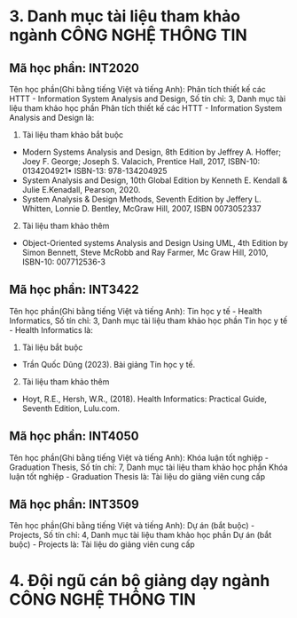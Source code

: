 # 3. Danh mục tài liệu tham khảo ngành CÔNG NGHỆ THÔNG TIN
## Mã học phần: INT2020
Tên học phần(Ghi bằng tiếng Việt và tiếng Anh): Phân tích thiết kế các HTTT - Information System Analysis and Design, Số tín chỉ: 3, Danh mục tài liệu tham khảo học phần Phân tích thiết kế các HTTT - Information System Analysis and Design là:
1. Tài liệu tham khảo bắt buộc
- Modern Systems Analysis and Design, 8th Edition by Jeffrey A. Hoffer; Joey F. George; Joseph S. Valacich, Prentice Hall, 2017, ISBN-10: 0134204921• ISBN-13: 978-134204925
- System Analysis and Design, 10th Global Edition by Kenneth E. Kendall & Julie E.Kenadall, Pearson, 2020.
- System Analysis & Design Methods, Seventh Edition by Jeffery L. Whitten, Lonnie D. Bentley, McGraw Hill, 2007, ISBN 0073052337
2. Tài liệu tham khảo thêm
- Object-Oriented systems Analysis and Design Using UML, 4th Edition by Simon Bennett, Steve McRobb and Ray Farmer, Mc Graw Hill, 2010, ISBN-10: 007712536-3
## Mã học phần: INT3422
Tên học phần(Ghi bằng tiếng Việt và tiếng Anh): Tin học y tế - Health Informatics, Số tín chỉ: 3, Danh mục tài liệu tham khảo học phần Tin học y tế - Health Informatics là:
1. Tài liệu bắt buộc
- Trần Quốc Dũng (2023). Bài giảng Tin học y tế.
2. Tài liệu tham khảo thêm
- Hoyt, R.E., Hersh, W.R., (2018). Health Informatics: Practical Guide, Seventh Edition, Lulu.com.
## Mã học phần: INT4050
Tên học phần(Ghi bằng tiếng Việt và tiếng Anh): Khóa luận tốt nghiệp  - Graduation Thesis, Số tín chỉ: 7, Danh mục tài liệu tham khảo học phần Khóa luận tốt nghiệp  - Graduation Thesis là:
Tài liệu do giảng viên cung cấp
## Mã học phần: INT3509
Tên học phần(Ghi bằng tiếng Việt và tiếng Anh): Dự án (bắt buộc) - Projects, Số tín chỉ: 4, Danh mục tài liệu tham khảo học phần Dự án (bắt buộc) - Projects là:
Tài liệu do giảng viên cung cấp
# 4. Đội ngũ cán bộ giảng dạy ngành CÔNG NGHỆ THÔNG TIN
